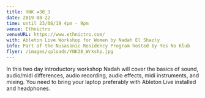 ```yaml
---
title: YNK ≠38_3
date: 2019-08-22
time: until 23/08/19 4pm - 9pm
venue: Ethnictro
venueURL: https://www.ethnictro.com/
with: Ableton Live Workshop for Women by Nadah El Shazly
info: Part of the Nusasonic Residency Program hosted by Yes No Klub
flyer: /images/uploads/YNK38_Wrkshp.jpg
---
```


In this two day introductory workshop Nadah will cover the basics of sound, audio/midi differences, audio recording, audio effects, midi instruments, and mixing. You need to bring your laptop preferably with Ableton Live installed and headphones.
